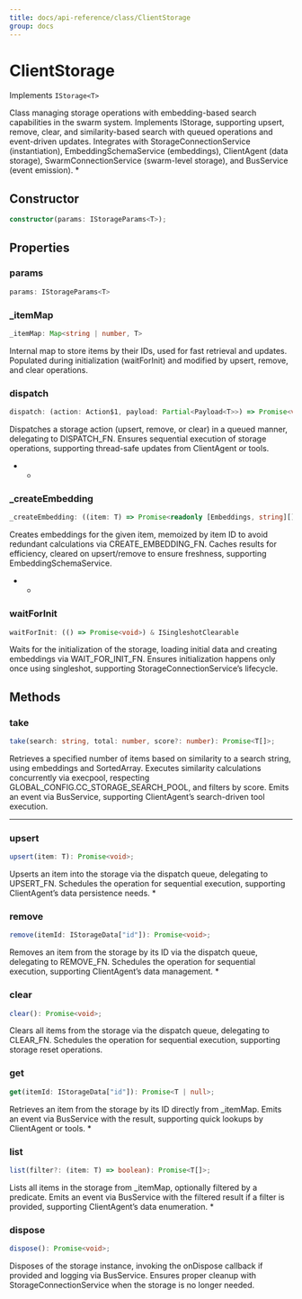 ```yaml
---
title: docs/api-reference/class/ClientStorage
group: docs
---
```


# ClientStorage

Implements `IStorage<T>`

Class managing storage operations with embedding-based search capabilities in the swarm system.
Implements IStorage, supporting upsert, remove, clear, and similarity-based search with queued operations and event-driven updates.
Integrates with StorageConnectionService (instantiation), EmbeddingSchemaService (embeddings), ClientAgent (data storage),
SwarmConnectionService (swarm-level storage), and BusService (event emission).
 *

## Constructor

```ts
constructor(params: IStorageParams<T>);
```

## Properties

### params

```ts
params: IStorageParams<T>
```

### _itemMap

```ts
_itemMap: Map<string | number, T>
```

Internal map to store items by their IDs, used for fast retrieval and updates.
Populated during initialization (waitForInit) and modified by upsert, remove, and clear operations.

### dispatch

```ts
dispatch: (action: Action$1, payload: Partial<Payload<T>>) => Promise<void>
```

Dispatches a storage action (upsert, remove, or clear) in a queued manner, delegating to DISPATCH_FN.
Ensures sequential execution of storage operations, supporting thread-safe updates from ClientAgent or tools.
   *    *

### _createEmbedding

```ts
_createEmbedding: ((item: T) => Promise<readonly [Embeddings, string][]>) & IClearableMemoize<string | number> & IControlMemoize<string | number, Promise<readonly [Embeddings, string][]>>
```

Creates embeddings for the given item, memoized by item ID to avoid redundant calculations via CREATE_EMBEDDING_FN.
Caches results for efficiency, cleared on upsert/remove to ensure freshness, supporting EmbeddingSchemaService.
   *    *

### waitForInit

```ts
waitForInit: (() => Promise<void>) & ISingleshotClearable
```

Waits for the initialization of the storage, loading initial data and creating embeddings via WAIT_FOR_INIT_FN.
Ensures initialization happens only once using singleshot, supporting StorageConnectionService’s lifecycle.

## Methods

### take

```ts
take(search: string, total: number, score?: number): Promise<T[]>;
```

Retrieves a specified number of items based on similarity to a search string, using embeddings and SortedArray.
Executes similarity calculations concurrently via execpool, respecting GLOBAL_CONFIG.CC_STORAGE_SEARCH_POOL, and filters by score.
Emits an event via BusService, supporting ClientAgent’s search-driven tool execution.
   *    *    *

### upsert

```ts
upsert(item: T): Promise<void>;
```

Upserts an item into the storage via the dispatch queue, delegating to UPSERT_FN.
Schedules the operation for sequential execution, supporting ClientAgent’s data persistence needs.
   *

### remove

```ts
remove(itemId: IStorageData["id"]): Promise<void>;
```

Removes an item from the storage by its ID via the dispatch queue, delegating to REMOVE_FN.
Schedules the operation for sequential execution, supporting ClientAgent’s data management.
   *

### clear

```ts
clear(): Promise<void>;
```

Clears all items from the storage via the dispatch queue, delegating to CLEAR_FN.
Schedules the operation for sequential execution, supporting storage reset operations.

### get

```ts
get(itemId: IStorageData["id"]): Promise<T | null>;
```

Retrieves an item from the storage by its ID directly from _itemMap.
Emits an event via BusService with the result, supporting quick lookups by ClientAgent or tools.
   *

### list

```ts
list(filter?: (item: T) => boolean): Promise<T[]>;
```

Lists all items in the storage from _itemMap, optionally filtered by a predicate.
Emits an event via BusService with the filtered result if a filter is provided, supporting ClientAgent’s data enumeration.
   *

### dispose

```ts
dispose(): Promise<void>;
```

Disposes of the storage instance, invoking the onDispose callback if provided and logging via BusService.
Ensures proper cleanup with StorageConnectionService when the storage is no longer needed.
